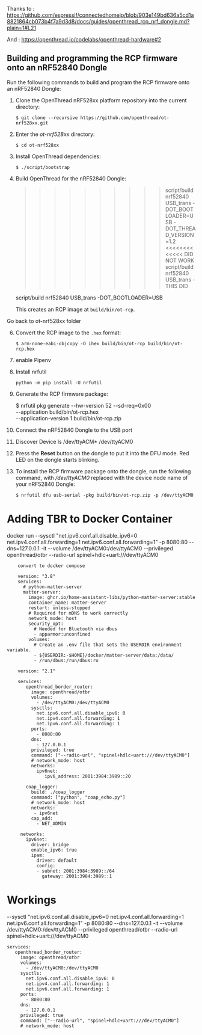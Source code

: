 Thanks to : https://github.com/espressif/connectedhomeip/blob/903e149bd636a5cd1a8821864cb073b4f7a9d3d8/docs/guides/openthread_rcp_nrf_dongle.md?plain=1#L21

And : https://openthread.io/codelabs/openthread-hardware#2

## Building and programming the RCP firmware onto an nRF52840 Dongle

Run the following commands to build and program the RCP firmware onto an
nRF52840 Dongle:

1.  Clone the OpenThread nRF528xx platform repository into the current
    directory:

        $ git clone --recursive https://github.com/openthread/ot-nrf528xx.git

2.  Enter the _ot-nrf528xx_ directory:

        $ cd ot-nrf528xx

3.  Install OpenThread dependencies:

        $ ./script/bootstrap

4.  Build OpenThread for the nRF52840 Dongle:

       >>>>>>>>>> script/build nrf52840 USB_trans -DOT_BOOTLOADER=USB -DOT_THREAD_VERSION=1.2 <<<<<<<<<<<<< DID NOT WORK
       script/build nrf52840 USB_trans - THIS DID
       >>>>>>>>>
       script/build nrf52840 USB_trans -DOT_BOOTLOADER=USB

    This creates an RCP image at `build/bin/ot-rcp`.

Go back to ot-nrf528xx folder

6.  Convert the RCP image to the `.hex` format:

        $ arm-none-eabi-objcopy -O ihex build/bin/ot-rcp build/bin/ot-rcp.hex

7.    enable Pipenv

8.  Install nrfutil

        python -m pip install -U nrfutil
    

10.  Generate the RCP firmware package:

        $ nrfutil pkg generate --hw-version 52 --sd-req=0x00 \
            --application build/bin/ot-rcp.hex \
            --application-version 1 build/bin/ot-rcp.zip

11.  Connect the nRF52840 Dongle to the USB port
12.  Discover Device
        ls /dev/ttyACM*
        /dev/ttyACM0

13.  Press the **Reset** button on the dongle to put it into the DFU mode. Red
    LED on the dongle starts blinking.

14. To install the RCP firmware package onto the dongle, run the following
    command, with _/dev/ttyACM0_ replaced with the device node name of your
    nRF52840 Dongle:

        $ nrfutil dfu usb-serial -pkg build/bin/ot-rcp.zip -p /dev/ttyACM0

# Adding TBR to Docker Container

docker run --sysctl "net.ipv6.conf.all.disable_ipv6=0 net.ipv4.conf.all.forwarding=1 net.ipv6.conf.all.forwarding=1" -p 8080:80 --dns=127.0.0.1 -it --volume /dev/ttyACM0:/dev/ttyACM0 --privileged openthread/otbr --radio-url spinel+hdlc+uart:///dev/ttyACM0

        convert to docker compose
        
        version: "3.8"
        services:
          # python-matter-server
          matter-server:
            image: ghcr.io/home-assistant-libs/python-matter-server:stable
            container_name: matter-server
            restart: unless-stopped
            # Required for mDNS to work correctly
            network_mode: host
            security_opt:
              # Needed for Bluetooth via dbus
              - apparmor:unconfined
            volumes:
              # Create an .env file that sets the USERDIR environment variable.
              - ${USERDIR:-$HOME}/docker/matter-server/data:/data/
              - /run/dbus:/run/dbus:ro
        
        version: "2.1"
        
        services:
           openthread_border_router:
             image: openthread/otbr
             volumes:
               - /dev/ttyACM0:/dev/ttyACM0
             sysctls:
               net.ipv6.conf.all.disable_ipv6: 0
               net.ipv4.conf.all.forwarding: 1
               net.ipv6.conf.all.forwarding: 1
             ports:
               - 8080:80
             dns:
               - 127.0.0.1
             privileged: true
             command: ["--radio-url", "spinel+hdlc+uart:///dev/ttyACM0"]
             # network_mode: host
             networks:
               ipv6net:
                  ipv6_address: 2001:3984:3989::20
        
           coap_logger:
             build: ./coap_logger
             command: ["python", "coap_echo.py"]
             # network_mode: host
             networks:
              - ipv6net
             cap_add:
               - NET_ADMIN
        
         networks:
           ipv6net:
             driver: bridge
             enable_ipv6: true
             ipam:
               driver: default
               config:
               - subnet: 2001:3984:3989::/64
                 gateway: 2001:3984:3989::1


# Workings

--sysctl "net.ipv6.conf.all.disable_ipv6=0 net.ipv4.conf.all.forwarding=1 net.ipv6.conf.all.forwarding=1" -p 8080:80 --dns=127.0.0.1 -it --volume /dev/ttyACM0:/dev/ttyACM0 --privileged openthread/otbr --radio-url spinel+hdlc+uart:///dev/ttyACM0

    services:
       openthread_border_router:
         image: openthread/otbr
         volumes:
           - /dev/ttyACM0:/dev/ttyACM0
         sysctls:
           net.ipv6.conf.all.disable_ipv6: 0
           net.ipv4.conf.all.forwarding: 1
           net.ipv6.conf.all.forwarding: 1
         ports:
           - 8080:80
         dns:
           - 127.0.0.1
         privileged: true
         command: ["--radio-url", "spinel+hdlc+uart:///dev/ttyACM0"]
         # network_mode: host
